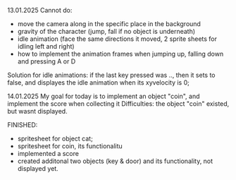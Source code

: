 13.01.2025
Cannot do:
- move the camera along in the specific place in the background
- gravity of the character (jump, fall if no object is underneath)
- idle animation (face the same directions it moved, 2 sprite sheets for idling left and right)
- how to implement the animation frames when jumping up, falling down and pressing A or D

Solution for idle animations: if the last key pressed was .., then it sets to false, and displayes the idle animation when its xyvelocity is 0;

14.01.2025
My goal for today is to implement an object "coin", and implement the score when collecting it
Difficulties: the object "coin" existed, but wasnt displayed.

FINISHED: 
- spritesheet for object cat;
- spritesheet for coin, its functionalitu
- implemented a score
- created additonal two objects (key & door) and its functionality, not displayed yet.
